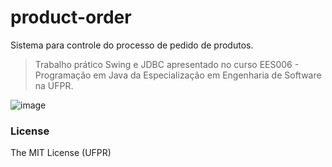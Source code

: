 # product-order

Sistema para controle do processo de pedido de produtos.

> Trabalho prático Swing e JDBC apresentado no curso EES006 - Programação em Java da Especialização em Engenharia de Software na UFPR.

![image](https://user-images.githubusercontent.com/9089383/29222468-f5cfeec8-7e98-11e7-826d-445a2c6366c8.png)

### License
The MIT License (UFPR)